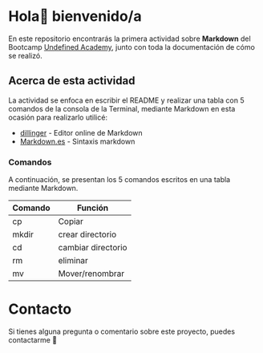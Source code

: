 # Hola👋 bienvenido/a
En este repositorio encontrarás la primera actividad sobre **Markdown** del Bootcamp [Undefined Academy], junto con toda la documentación de cómo se realizó.
## Acerca de esta actividad
La actividad se enfoca en escribir el README y realizar una tabla con 5 comandos de la consola de la Terminal, mediante Markdown en esta ocasión para realizarlo utilicé:
- [dillinger] - Editor online de Markdown
- [Markdown.es] - Sintaxis markdown
### Comandos
A continuación, se presentan los 5 comandos escritos en una tabla mediante Markdown.

|Comando|Función|
|-------|-------            |
|cp     |Copiar             |
|mkdir  |crear directorio   |
|cd     |cambiar directorio |
|rm     |eliminar           |
|mv     |Mover/renombrar    |

# Contacto 
Si tienes alguna pregunta o comentario sobre este proyecto, puedes contactarme 📩 



[dillinger]: <https://dillinger.io/>
[Markdown.es]: <https://markdown.es/sintaxis-markdown/>
[Undefined Academy]:<https://undefined.academy/>


